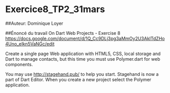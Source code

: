 # Exercice8_TP2_31mars
##Auteur: Dominique Loyer


##Énoncé du travail
On Dart Web Projects - Exercise 8
https://docs.google.com/document/d/1Q_Cc9DLj3pg3aMmOy2U3AkITdZHo4Uno_eIkn5VaNGc/edit

Create a single page Web application with HTML5, CSS, local storage and Dart to manage contacts, but this time you must use Polymer.dart for web components.

You may use http://stagehand.pub/ to help you start. Stagehand is now a part of Dart Editor. When you create a new project select the Polymer application.

